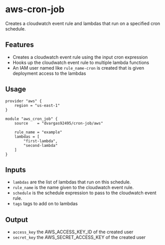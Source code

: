 # aws-cron-job

Creates a cloudwatch event rule and lambdas that run on a specified cron schedule.

## Features

- Creates a cloudwatch event rule using the input cron expression
- Hooks up the cloudwatch event rule to multiple lambda functions
- An IAM user named like `rule_name-cron` is created that is given deployment access to the lambdas

## Usage

```hcl
provider "aws" {
    region = "us-east-1"
}

module "aws_cron_job" {
    source    = "dvargas92495/cron-job/aws"

    rule_name = "example"
    lambdas = [
        "first-lambda",
        "second-lambda"
    ]
}
```

## Inputs

- `lambdas` are the list of lambdas that run on this schedule.
- `rule_name` is the name given to the cloudwatch event rule.
- `schedule` is the schedule expression to pass to the cloudwatch event rule.
- `tags` tags to add on to lambdas

## Output

- `access_key` the AWS_ACCESS_KEY_ID of the created user
- `secret_key` the AWS_SECRET_ACCESS_KEY of the created user
